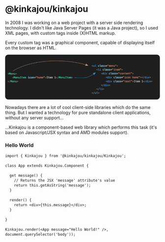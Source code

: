# @kinkajou/kinkajou

In 2008 I was working on a web project with a server side rendering technology.
I didn't like Java Server Pages (it was a Java project), so I used XML pages,
with custom tags inside (X)HTML markup.

Every custom tag was a graphical component, capable of displaying itself on the browser as HTML.

![Alt Custom component tag](https://github.com/lino79/kinkajou-kinkajou/blob/dev/component.png)

Nowadays there are a lot of cool client-side libraries which do the same thing.
But I wanted a technology for pure standalone client applications, without any
server support...

...Kinkajou is a component-based web library which performs this task (it's based
on Javascript/JSX syntax and AMD modules support).

### Hello World

``` JSX
import { Kinkajou } from '@kinkajou/kinkajou/Kinkajou';

class App extends Kinkajou.Component {

  get message() {
    // Returns the JSX 'message' attribute's value
    return this.getAsString('message');
  }

  render() {
    return <div>{this.message}</div>;
  }

}

Kinkajou.render(<App message="Hello World!" />, document.querySelector('body'));
```
